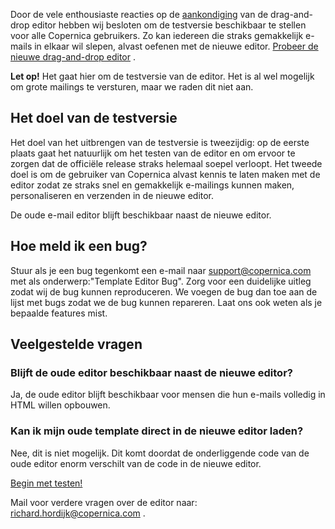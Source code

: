 Door de vele enthousiaste reacties op de
[aankondiging](https://www.copernica.com/nl/blog/copernica-werkt-aan-drag-and-drop-editor)
van de drag-and-drop editor hebben wij besloten om de testversie
beschikbaar te stellen voor alle Copernica gebruikers. Zo kan iedereen
die straks gemakkelijk e-mails in elkaar wil slepen, alvast oefenen met
de nieuwe editor. [Probeer de nieuwe drag-and-drop
editor](https://www.copernica.com/nl/templates/) .

**Let op!** Het gaat hier om de testversie van de editor. Het is al wel
mogelijk om grote mailings te versturen, maar we raden dit niet aan.

Het doel van de testversie
--------------------------

Het doel van het uitbrengen van de testversie is tweezijdig: op de
eerste plaats gaat het natuurlijk om het testen van de editor en om
ervoor te zorgen dat de officiële release straks helemaal soepel
verloopt. Het tweede doel is om de gebruiker van Copernica alvast kennis
te laten maken met de editor zodat ze straks snel en gemakkelijk
e-mailings kunnen maken, personaliseren en verzenden in de nieuwe
editor.

De oude e-mail editor blijft beschikbaar naast de nieuwe editor.

Hoe meld ik een bug?
--------------------

Stuur als je een bug tegenkomt een e-mail naar
[support@copernica.com](mailto:support@copernica.com "Mail naar support@copernica.com")
met als onderwerp:"Template Editor Bug". Zorg voor een duidelijke uitleg
zodat wij de bug kunnen reproduceren. We voegen de bug dan toe aan de
lijst met bugs zodat we de bug kunnen repareren. Laat ons ook weten als
je bepaalde features mist.

Veelgestelde vragen
-------------------

### Blijft de oude editor beschikbaar naast de nieuwe editor?

Ja, de oude editor blijft beschikbaar voor mensen die hun e-mails
volledig in HTML willen opbouwen.

### Kan ik mijn oude template direct in de nieuwe editor laden?

Nee, dit is niet mogelijk. Dit komt doordat de onderliggende code van de
oude editor enorm verschilt van de code in de nieuwe editor.

[Begin met testen!](https://www.copernica.com/nl/templates)

Mail voor verdere vragen over de editor naar:
[richard.hordijk@copernica.com](mailto:richard.hordijk@copernica.com) .
